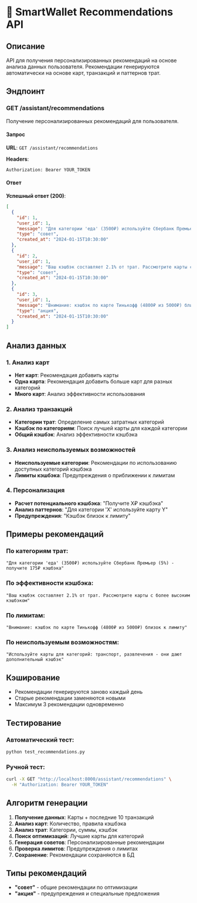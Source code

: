 # 🎯 SmartWallet Recommendations API

## Описание

API для получения персонализированных рекомендаций на основе анализа данных пользователя. Рекомендации генерируются автоматически на основе карт, транзакций и паттернов трат.

## Эндпоинт

### GET /assistant/recommendations

Получение персонализированных рекомендаций для пользователя.

#### Запрос

**URL**: `GET /assistant/recommendations`

**Headers**:
```
Authorization: Bearer YOUR_TOKEN
```

#### Ответ

**Успешный ответ (200)**:
```json
[
  {
    "id": 1,
    "user_id": 1,
    "message": "Для категории 'еда' (3500₽) используйте Сбербанк Премьер (5%) - получите 175₽ кэшбэка",
    "type": "совет",
    "created_at": "2024-01-15T10:30:00"
  },
  {
    "id": 2,
    "user_id": 1,
    "message": "Ваш кэшбэк составляет 2.1% от трат. Рассмотрите карты с более высоким кэшбэком",
    "type": "совет",
    "created_at": "2024-01-15T10:30:00"
  },
  {
    "id": 3,
    "user_id": 1,
    "message": "Внимание: кэшбэк по карте Тинькофф (4800₽ из 5000₽) близок к лимиту",
    "type": "акция",
    "created_at": "2024-01-15T10:30:00"
  }
]
```

## Анализ данных

### 1. Анализ карт
- **Нет карт**: Рекомендация добавить карты
- **Одна карта**: Рекомендация добавить больше карт для разных категорий
- **Много карт**: Анализ эффективности использования

### 2. Анализ транзакций
- **Категории трат**: Определение самых затратных категорий
- **Кэшбэк по категориям**: Поиск лучшей карты для каждой категории
- **Общий кэшбэк**: Анализ эффективности кэшбэка

### 3. Анализ неиспользуемых возможностей
- **Неиспользуемые категории**: Рекомендации по использованию доступных категорий кэшбэка
- **Лимиты кэшбэка**: Предупреждения о приближении к лимитам

### 4. Персонализация
- **Расчет потенциального кэшбэка**: "Получите X₽ кэшбэка"
- **Анализ паттернов**: "Для категории 'X' используйте карту Y"
- **Предупреждения**: "Кэшбэк близок к лимиту"

## Примеры рекомендаций

### По категориям трат:
```
"Для категории 'еда' (3500₽) используйте Сбербанк Премьер (5%) - получите 175₽ кэшбэка"
```

### По эффективности кэшбэка:
```
"Ваш кэшбэк составляет 2.1% от трат. Рассмотрите карты с более высоким кэшбэком"
```

### По лимитам:
```
"Внимание: кэшбэк по карте Тинькофф (4800₽ из 5000₽) близок к лимиту"
```

### По неиспользуемым возможностям:
```
"Используйте карты для категорий: транспорт, развлечения - они дают дополнительный кэшбэк"
```

## Кэширование

- Рекомендации генерируются заново каждый день
- Старые рекомендации заменяются новыми
- Максимум 3 рекомендации одновременно

## Тестирование

### Автоматический тест:
```bash
python test_recommendations.py
```

### Ручной тест:
```bash
curl -X GET "http://localhost:8000/assistant/recommendations" \
  -H "Authorization: Bearer YOUR_TOKEN"
```

## Алгоритм генерации

1. **Получение данных**: Карты + последние 10 транзакций
2. **Анализ карт**: Количество, правила кэшбэка
3. **Анализ трат**: Категории, суммы, кэшбэк
4. **Поиск оптимизаций**: Лучшие карты для категорий
5. **Генерация советов**: Персонализированные рекомендации
6. **Проверка лимитов**: Предупреждения о лимитах
7. **Сохранение**: Рекомендации сохраняются в БД

## Типы рекомендаций

- **"совет"** - общие рекомендации по оптимизации
- **"акция"** - предупреждения и специальные предложения
